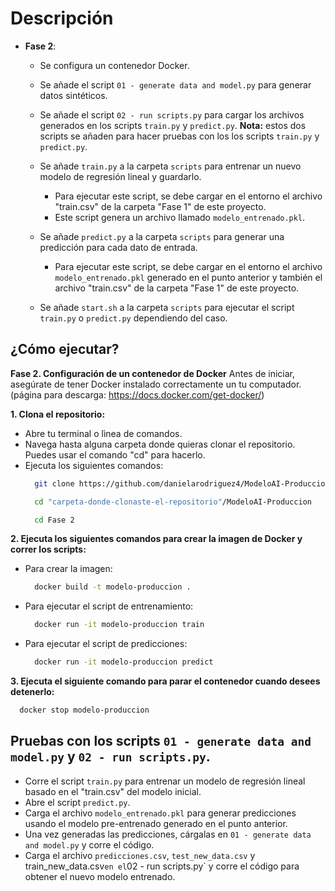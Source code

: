 
# Descripción  

 - **Fase 2**:
    - Se configura un contenedor Docker.
    - Se añade el script `01 - generate data and model.py` para generar datos sintéticos.
    - Se añade el script `02 - run scripts.py` para cargar los archivos generados en los scripts `train.py` y `predict.py`.
        **Nota:** estos dos scripts se añaden para hacer pruebas con los los scripts `train.py` y `predict.py`.
      
    - Se añade `train.py` a la carpeta `scripts` para entrenar un nuevo modelo de regresión lineal y guardarlo.
      - Para ejecutar este script, se debe cargar en el entorno el archivo "train.csv" de la carpeta "Fase 1" de este proyecto.
      - Este script genera un archivo llamado `modelo_entrenado.pkl`.
    - Se añade `predict.py` a la carpeta `scripts` para generar una predicción para cada dato de entrada.
      - Para ejecutar este script, se debe cargar en el entorno el archivo `modelo_entrenado.pkl` generado en el punto anterior y también el archivo "train.csv" de la carpeta "Fase 1" de este proyecto.
    - Se añade `start.sh` a la carpeta `scripts` para ejecutar el script `train.py` o `predict.py` dependiendo del caso.


## ¿Cómo ejecutar?
  
**Fase 2. Configuración de un contenedor de Docker**
   Antes de iniciar, asegúrate de tener Docker instalado correctamente un tu computador. (página para descarga: https://docs.docker.com/get-docker/)
  
**1. Clona el repositorio:**
 - Abre tu terminal o lìnea de comandos.
 - Navega hasta alguna carpeta donde quieras clonar el repositorio. Puedes usar el comando "cd" para hacerlo.
 - Ejecuta los siguientes comandos:
    ``` bash
      git clone https://github.com/danielarodriguez4/ModeloAI-Produccion.git
    ```
    ``` bash
      cd "carpeta-donde-clonaste-el-repositorio"/ModeloAI-Produccion
    ```
    ``` bash
      cd Fase 2
    ```
**2. Ejecuta los siguientes comandos para crear la imagen de Docker y correr los scripts:**
- Para crear la imagen:
     ``` bash
       docker build -t modelo-produccion .
     ```
- Para ejecutar el script de entrenamiento: 
     ``` bash
       docker run -it modelo-produccion train
     ```
- Para ejecutar el script de predicciones:
     ``` bash
       docker run -it modelo-produccion predict
     ```

 **3. Ejecuta el siguiente comando para parar el contenedor cuando desees detenerlo:**
 ``` bash
   docker stop modelo-produccion
 ```

## Pruebas con los scripts `01 - generate data and model.py` y `02 - run scripts.py`.
- Corre el script `train.py` para entrenar un modelo de regresión lineal basado en el "train.csv" del modelo inicial.
- Abre el script `predict.py`.
- Carga el archivo `modelo_entrenado.pkl` para generar predicciones usando el modelo pre-entrenado generado en el punto anterior.
- Una vez generadas las predicciones, cárgalas en `01 - generate data and model.py` y corre el código.
- Carga el archivo `predicciones.csv`, `test_new_data.csv` y train_new_data.csv` en el `02 - run scripts.py` y corre el código para obtener el nuevo modelo entrenado.
